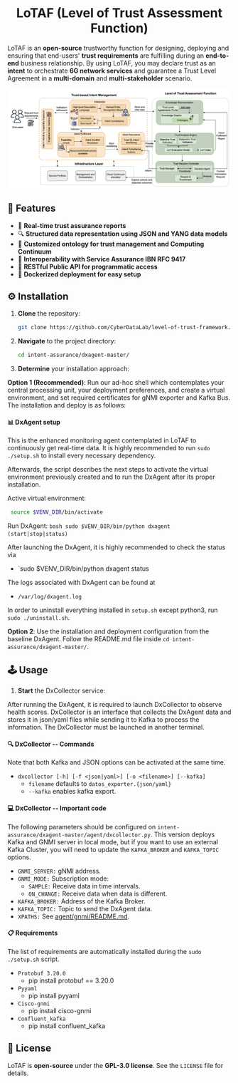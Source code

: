 <h1 align="center">LoTAF (Level of Trust Assessment Function)</h1>

LoTAF is an **open-source** trustworthy function for designing, deploying and ensuring that end-users' **trust requirements** are fulfilling during an **end-to-end** business relationship. By using LoTAF, you may declare trust as an **intent** to orchestrate **6G network services** and guarantee a Trust Level Agreement in a **multi-domain** and **multi-stakeholder** scenario. 

![Framework](https://github.com/CyberDataLab/level-of-trust-framework/blob/main/LoT_architecture.png)

## 🔧 Features

- 📡 **Real-time trust assurance reports**  
- 🔍 **Structured data representation using JSON and YANG data models**  
- 🧠 **Customized ontology for trust management and Computing Continuum**  
- 🔗 **Interoperability with Service Assurance IBN RFC 9417**  
- 🚀 **RESTful Public API for programmatic access**  
- 🐳 **Dockerized deployment for easy setup**  

## ⚙️ Installation

1. **Clone** the repository:
   ```bash
   git clone https://github.com/CyberDataLab/level-of-trust-framework.git

2. **Navigate** to the project directory:
    ```bash
    cd intent-assurance/dxagent-master/

3. **Determine** your installation approach:

**Option 1 (Recommended)**: Run our ad-hoc shell which contemplates your central processing unit, your deployment preferences, and create a virtual environment, and set required certificates for gNMI exporter and Kafka Bus. The installation and deploy is as follows:

#### 📊 DxAgent setup

This is the enhanced monitoring agent contemplated in LoTAF to continuously get real-time data. It is highly recommended to run `sudo ./setup.sh` to install every necessary dependency.

Afterwards, the script describes the next steps to activate the virtual environment previously created and to run the DxAgent after its proper installation.

Active virtual environment:
   ```bash
    source $VENV_DIR/bin/activate
   ```

Run DxAgent: 
    ```bash
    sudo $VENV_DIR/bin/python dxagent (start|stop|status)
    ```

After launching the DxAgent, it is highly recommended to check the status via 

   * `sudo $VENV_DIR/bin/python dxagent status 

The logs associated with DxAgent can be found at 

   * `/var/log/dxagent.log`

In order to uninstall everything installed in `setup.sh` except python3, run `sudo ./uninstall.sh`.

**Option 2**: Use the installation and deployment configuration from the baseline DxAgent. Follow the README.md file inside `cd intent-assurance/dxagent-master/`.

## 🕹️ Usage

1. **Start** the DxCollector service:

After running the DxAgent, it is required to launch DxCollector to observe health scores. DxCollector is an interface that collects the DxAgent data and stores it in json/yaml files while sending it to Kafka to process the information. The DxCollector must be launched in another terminal.

#### 🔍 DxCollector -- Commands

Note that both Kafka and JSON options can be activated at the same time.

* `dxcollector [-h] [-f <json|yaml>] [-o <filename>] [--kafka]`
   * `filename` defaults to `datos_exporter.{json/yaml}` 
   * `--kafka` enables kafka export.

#### 💻 DxCollector -- Important code

The following parameters should be configured on `intent-assurance/dxagent-master/agent/dxcollector.py`. This version deploys Kafka and GNMI server in local mode, but if you want to use an external Kafka Cluster, you will need to update the `KAFKA_BROKER` and `KAFKA_TOPIC` options.

* `GNMI_SERVER:` gNMI address.
* `GNMI_MODE:` Subscription mode:
   * `SAMPLE:` Receive data in time intervals.
   * `ON_CHANGE:` Receive data when data is different.
* `KAFKA_BROKER:` Address of the Kafka Broker.
* `KAFKA_TOPIC:` Topic to send the DxAgent data. 
* `XPATHS:` See [agent/gnmi/README.md](https://github.com/ekorian/dxagent/tree/master/agent/gnmi).

#### 📋 Requirements
The list of requirements are automatically installed during the `sudo ./setup.sh` script.

* `Protobuf 3.20.0`
   * pip install protobuf == 3.20.0
* `Pyyaml`  
   * pip install pyyaml
* `Cisco-gnmi`
   * pip install cisco-gnmi
* `Confluent_kafka`
   * pip install confluent_kafka

## 📜 License

LoTAF is **open-source** under the **GPL-3.0 license**. See the `LICENSE` file for details.


